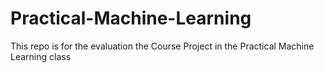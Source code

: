 # Practical-Machine-Learning
This repo is for the evaluation the Course Project in the Practical Machine Learning class
